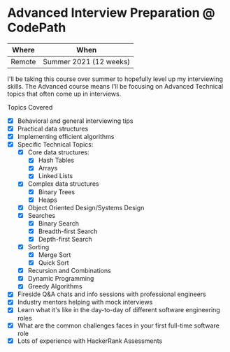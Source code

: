 # Advanced Interview Preparation @ CodePath

| Where | When |
| ----- | ---- |
| Remote | Summer 2021 (12 weeks) |

I'll be taking this course over summer to hopefully level up my interviewing skills. The Advanced course means I'll be focusing on Advanced Technical topics that often come up in interviews.

Topics Covered

 - [x] Behavioral and general interviewing tips
 - [x] Practical data structures
 - [x] Implementing efficient algorithms
 - [x] Specific Technical Topics:
   - [x] Core data structures:
     - [x] Hash Tables
     - [x] Arrays
     - [x] Linked Lists
   - [x] Complex data structures
     - [x] Binary Trees
     - [x] Heaps
   - [x] Object Oriented Design/Systems Design
   - [x] Searches
     - [x] Binary Search
     - [x] Breadth-first Search
     - [x] Depth-first Search
   - [x] Sorting
     - [x] Merge Sort
     - [x] Quick Sort
   - [x] Recursion and Combinations
   - [x] Dynamic Programming
   - [x] Greedy Algorithms
 - [x] Fireside Q&A chats and info sessions with professional engineers
 - [x] Industry mentors helping with mock interviews
 - [x] Learn what it's like in the day-to-day of different software engineering roles
 - [x] What are the common challenges faces in your first full-time software role
 - [x] Lots of experience with HackerRank Assessments